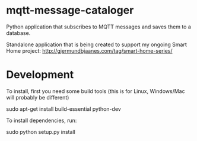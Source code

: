 # mqtt-message-cataloger
Python application that subscribes to MQTT messages and saves them to a database.

Standalone application that is being created to support my ongoing Smart Home project:
http://gjermundbjaanes.com/tag/smart-home-series/


# Development

To install, first you need some build tools (this is for Linux, Windows/Mac will probably be different)

sudo apt-get install build-essential python-dev

To install dependencies, run:

sudo python setup.py install 



